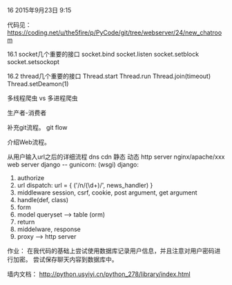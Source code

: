 16
2015年9月23日
9:15
 
代码见：https://coding.net/u/the5fire/p/PyCode/git/tree/webserver/24/new_chatroom
 
16.1 socket几个重要的接口
     socket.bind
     socket.listen
     socket.setblock
     socket.setsockopt
 
16.2 thread几个重要的接口
     Thread.start
     Thread.run
     Thread.join(timeout)
     Thread.setDeamon(1)
 
多线程爬虫 vs  多进程爬虫
 
生产者-消费者
 
补充git流程。
git flow
 
介绍Web流程。
 
从用户输入url之后的详细流程
dns
cdn 静态  动态
http server nginx/apache/xxx
web server django
-- gunicorn: (wsgi) django:
1. authorize
2. url dispatch: url = {
                    ('/n/(\d+)/', news_handler)
                 }
3. middleware  session, csrf, cookie, post argument, get argument
4. handle(def, class)
5. form
6. model queryset --> table (orm)
7. return
8. middelware, response
9. proxy --> http server
 
作业：
在我代码的基础上尝试使用数据库记录用户信息，并且注意对用户密码进行加密。
尝试保存聊天内容到数据库中。
 
墙内文档：
http://python.usyiyi.cn/python_278/library/index.html
